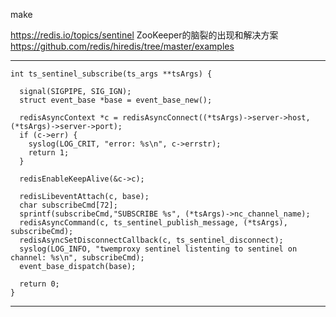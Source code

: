 

make 

https://redis.io/topics/sentinel
ZooKeeper的脑裂的出现和解决方案
https://github.com/redis/hiredis/tree/master/examples

------------------------------------------------------------------
~~~
int ts_sentinel_subscribe(ts_args **tsArgs) {

  signal(SIGPIPE, SIG_IGN);
  struct event_base *base = event_base_new();

  redisAsyncContext *c = redisAsyncConnect((*tsArgs)->server->host, (*tsArgs)->server->port);
  if (c->err) {
    syslog(LOG_CRIT, "error: %s\n", c->errstr);
    return 1;
  }

  redisEnableKeepAlive(&c->c);

  redisLibeventAttach(c, base);
  char subscribeCmd[72];
  sprintf(subscribeCmd,"SUBSCRIBE %s", (*tsArgs)->nc_channel_name);
  redisAsyncCommand(c, ts_sentinel_publish_message, (*tsArgs), subscribeCmd);
  redisAsyncSetDisconnectCallback(c, ts_sentinel_disconnect);
  syslog(LOG_INFO, "twemproxy sentinel listenting to sentinel on channel: %s\n", subscribeCmd);
  event_base_dispatch(base);

  return 0;
}

~~~




-----------------------------------------------------------